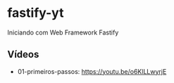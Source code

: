 # fastify-yt

Iniciando com Web Framework Fastify

## Vídeos

* 01-primeiros-passos: https://youtu.be/o6KlLLwyrjE


